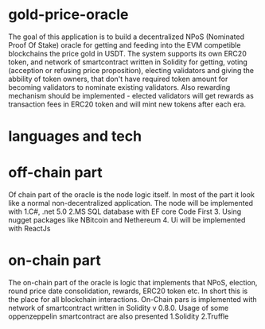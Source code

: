 # gold-price-oracle

The goal of this application is to build a decentralized NPoS (Nominated Proof Of Stake) oracle for getting and feeding into the EVM competible blockchains the price  gold 
in USDT.
The system supports its own ERC20 token, and network of smartcontract written in Solidity for getting, voting (acception or refusing price proposition), 
electing validators and giving the abbility of token owners, that don't have required token amount for becoming validators to nominate existing validators. 
Also rewarding mechanism should be implemented - elected validators will get rewards as transaction fees in ERC20 token and will mint new tokens after each era.

# languages and tech

# off-chain part
Of chain part of the oracle is the node logic itself. In most of the part it look like a normal non-decentralized application. The node will be implemented with
  1.C#, .net 5.0
  2.MS SQL database with EF core Code First
  3. Using nugget packages like NBitcoin and Nethereum
  4. Ui will be implemented with ReactJs
  
# on-chain part   
The on-chain part of the oracle is logic that implements that NPoS, election, round price date consolidation, rewards, ERC20 token etc. In short this is the place for all
blockchain interactions. On-Chain pars is implemented with network of smartcontract written in Solidity v 0.8.0. Usage of some oppenzeppelin smartcontract are also presented
  1.Solidity
  2.Truffle
